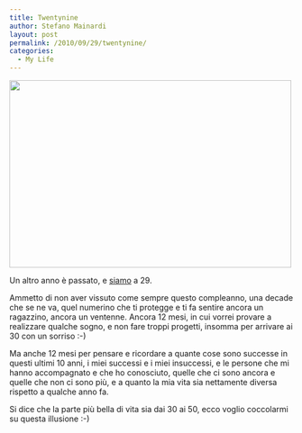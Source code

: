 ```yaml
---
title: Twentynine
author: Stefano Mainardi
layout: post
permalink: /2010/09/29/twentynine/
categories:
  - My Life
---
```

<img class="size-full wp-image-336 alignnone" title="62830_437831856243_731351243_5740099_6306704_n" src="http://www.stefanomainardi.com/wp-content/uploads/2010/09/62830_437831856243_731351243_5740099_6306704_n2.jpg" alt="" width="500" height="333" />

Un altro anno è passato, e [siamo][1] a 29.

Ammetto di non aver vissuto come sempre questo compleanno, una decade che se ne va, quel numerino che ti protegge e ti fa sentire ancora un ragazzino, ancora un ventenne. Ancora 12 mesi, in cui vorrei provare a realizzare qualche sogno, e non fare troppi progetti, insomma per arrivare ai 30 con un sorriso :-)

Ma anche 12 mesi per pensare e ricordare a quante cose sono successe in questi ultimi 10 anni, i miei successi e i miei insuccessi, e le persone che mi hanno accompagnato e che ho conosciuto, quelle che ci sono ancora e quelle che non ci sono più, e a quanto la mia vita sia nettamente diversa rispetto a qualche anno fa.

Si dice che la parte più bella di vita sia dai 30 ai 50, ecco voglio coccolarmi su questa illusione :-)

 [1]: http://paolomainardi.com
